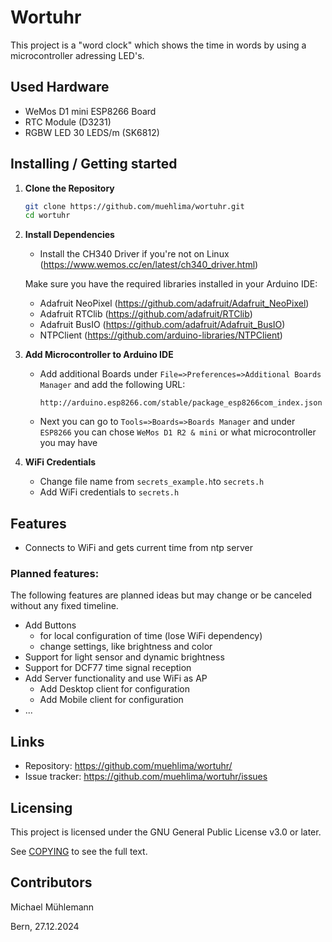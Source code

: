 # Wortuhr

This project is a "word clock" which shows the time in words by using a microcontroller adressing LED's.


## Used Hardware
- WeMos D1 mini ESP8266 Board
- RTC Module (D3231)
- RGBW LED 30 LEDS/m (SK6812)

## Installing / Getting started

1. **Clone the Repository**
    ```sh
    git clone https://github.com/muehlima/wortuhr.git
    cd wortuhr
    ```

2. **Install Dependencies**
    - Install the CH340 Driver if you're not on Linux (https://www.wemos.cc/en/latest/ch340_driver.html) 
    
    Make sure you have the required libraries installed in your Arduino IDE:
    - Adafruit NeoPixel (https://github.com/adafruit/Adafruit_NeoPixel)
    - Adafruit RTClib (https://github.com/adafruit/RTClib)
    - Adafruit BusIO (https://github.com/adafruit/Adafruit_BusIO)
    - NTPClient (https://github.com/arduino-libraries/NTPClient)

3. **Add Microcontroller to Arduino IDE**
    - Add additional Boards under `File=>Preferences=>Additional Boards Manager` and add the following URL:
        ```
        http://arduino.esp8266.com/stable/package_esp8266com_index.json
        ```
    - Next you can go to `Tools=>Boards=>Boards Manager` and under `ESP8266` you can chose `WeMos D1 R2 & mini` or what microcontroller you may have

4. **WiFi Credentials**
    - Change file name from `secrets_example.h`to `secrets.h`
    - Add WiFi credentials to `secrets.h`

## Features

- Connects to WiFi and gets current time from ntp server

### Planned features:

The following features are planned ideas but may change or be canceled without any fixed timeline.
- Add Buttons 
    - for local configuration of time (lose WiFi dependency)
    - change settings, like brightness and color
- Support for light sensor and dynamic brightness
- Support for DCF77 time signal reception
- Add Server functionality and use WiFi as AP
    - Add Desktop client for configuration
    - Add Mobile client for configuration
- ...

## Links

- Repository: https://github.com/muehlima/wortuhr/
- Issue tracker: https://github.com/muehlima/wortuhr/issues

## Licensing

This project is licensed under the GNU General Public License v3.0 or later.

See [COPYING](./COPYING) to see the full text.

## Contributors

Michael Mühlemann

Bern, 27.12.2024